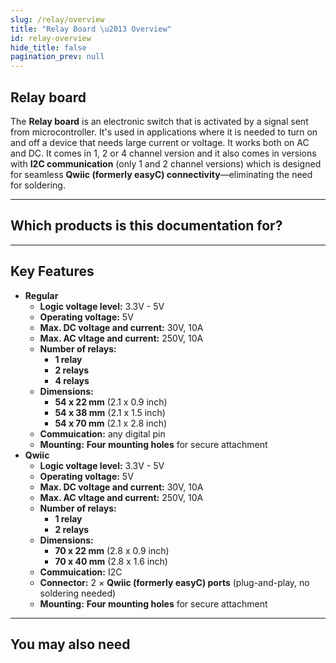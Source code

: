 ```yaml
---
slug: /relay/overview
title: "Relay Board \u2013 Overview"
id: relay-overview
hide_title: false
pagination_prev: null
---
```

## Relay board

The **Relay board** is an electronic switch that is activated by a signal sent from microcontroller. It's used in applications where it is needed to turn on and off a device that needs large current or voltage. It works both on AC and DC. It comes in 1, 2 or 4 channel version and it also comes in versions with **I2C communication** (only 1 and 2 channel versions) which is designed for seamless **Qwiic (formerly easyC) connectivity**—eliminating the need for soldering.

<CenteredImage src="/img/relay/333024_onboard.jpg" alt="1 channel relay on board regular version" caption="1 channel relay on board regular version"/>

<CenteredImage src="/img/relay/333021_onboard.jpg" alt="1 channel relay on board Qwiic version" caption="1 channel relay on board Qwiic version"/>

---

## Which products is this documentation for?

<QuickLink 
  title="1-channel relay board with easyC " 
  description="333021"
  url="https://soldered.com/product/1-channel-relay-board-with-easyc/"
  image="/img/relay/333021.jpg" 
/>
<QuickLink 
  title="4-channel relay board" 
  description="333022"
  url="https://soldered.com/product/4-channel-relay-board/"
  image="/img/relay/333022.jpg" 
/>
<QuickLink 
  title="2-channel relay board" 
  description="333023"
  url="https://soldered.com/product/2-channel-relay-board/"
  image="/img/relay/333023.jpg" 
/>
<QuickLink 
  title="1-channel relay board" 
  description="333024"
  url="https://soldered.com/product/1-channel-relay-board/"
  image="/img/relay/333024.jpg" 
/>
<QuickLink 
  title="2-channel relay board with easyC" 
  description="333025"
  url="https://soldered.com/product/2-channel-relay-board-with-easyc2-channel-relay-board-with-easyc/"
  image="/img/relay/333025.jpg" 
/>

---

## Key Features
- **Regular**
    - **Logic voltage level:** 3.3V - 5V
    - **Operating voltage:** 5V 
    - **Max. DC voltage and current:** 30V, 10A
    - **Max. AC vltage and current:** 250V, 10A
    - **Number of relays:**
        - **1 relay**
        - **2 relays**
        - **4 relays**
    - **Dimensions:**
        - **54 x 22 mm** (2.1 x 0.9 inch)
        - **54 x 38 mm** (2.1 x 1.5 inch)
        - **54 x 70 mm** (2.1 x 2.8 inch)
    - **Commuication:** any digital pin
    - **Mounting:** **Four mounting holes** for secure attachment
- **Qwiic**
    - **Logic voltage level:** 3.3V - 5V
    - **Operating voltage:** 5V
    - **Max. DC voltage and current:** 30V, 10A
    - **Max. AC vltage and current:** 250V, 10A
    - **Number of relays:** 
        - **1 relay**
        - **2 relays**
    - **Dimensions:**
        - **70 x 22 mm** (2.8 x 0.9 inch)
        - **70 x 40 mm** (2.8 x 1.6 inch)
    - **Commuication:** I2C
    - **Connector:** 2 × **Qwiic (formerly easyC) ports** (plug-and-play, no soldering needed)
    - **Mounting:** **Four mounting holes** for secure attachment

---

## You may also need
<QuickLink 
  title="Qwiic cable" 
  description="Qwiic (formerly easyC) compatible cables with connectors on both ends, available in various lengths."
  url="https://soldered.com/product/easyc-cable/"
  image="/img/333311.webp" 
/>  